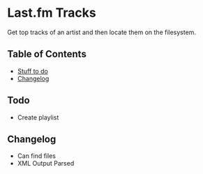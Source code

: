 # Last.fm Tracks

Get top tracks of an artist and then locate them on the filesystem.

## Table of Contents

<!-- * [Usage Instructions](#usage) -->
* [Stuff to do](#todo)
* [Changelog](#changelog)

<!-- ## <a name="usage"></a>Usage -->

## <a name="todo"></a>Todo

* Create playlist

## <a name="changelog"></a>Changelog

* Can find files
* XML Output Parsed